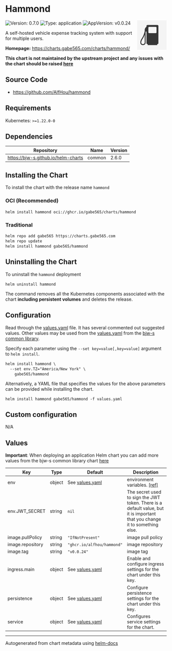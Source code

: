 # Hammond

<img src="https://raw.githubusercontent.com/AlfHou/hammond/84cba2c/ui/public/touch-icon.png" align="right" width="92" alt="hammond logo">

![Version: 0.7.0](https://img.shields.io/badge/Version-0.7.0-informational?style=flat)
![Type: application](https://img.shields.io/badge/Type-application-informational?style=flat)
![AppVersion: v0.0.24](https://img.shields.io/badge/AppVersion-v0.0.24-informational?style=flat)

A self-hosted vehicle expense tracking system with support for multiple users.

**Homepage:** <https://charts.gabe565.com/charts/hammond/>

**This chart is not maintained by the upstream project and any issues with the chart should be raised
[here](https://github.com/gabe565/charts/issues/new?assignees=gabe565&labels=bug&template=bug_report.yaml&name=hammond&version=0.7.0)**

## Source Code

* <https://github.com/AlfHou/hammond>

## Requirements

Kubernetes: `>=1.22.0-0`

## Dependencies

| Repository | Name | Version |
|------------|------|---------|
| <https://bjw-s.github.io/helm-charts> | common | 2.6.0 |

## Installing the Chart

To install the chart with the release name `hammond`

### OCI (Recommended)

```console
helm install hammond oci://ghcr.io/gabe565/charts/hammond
```

### Traditional

```console
helm repo add gabe565 https://charts.gabe565.com
helm repo update
helm install hammond gabe565/hammond
```

## Uninstalling the Chart

To uninstall the `hammond` deployment

```console
helm uninstall hammond
```

The command removes all the Kubernetes components associated with the chart **including persistent volumes** and deletes the release.

## Configuration

Read through the [values.yaml](./values.yaml) file. It has several commented out suggested values.
Other values may be used from the [values.yaml](https://github.com/bjw-s/helm-charts/tree/main/charts/library/common/values.yaml) from the [bjw-s common library](https://github.com/bjw-s/helm-charts/tree/main/charts/library/common).

Specify each parameter using the `--set key=value[,key=value]` argument to `helm install`.

```console
helm install hammond \
  --set env.TZ="America/New York" \
    gabe565/hammond
```

Alternatively, a YAML file that specifies the values for the above parameters can be provided while installing the chart.

```console
helm install hammond gabe565/hammond -f values.yaml
```

## Custom configuration

N/A

## Values

**Important**: When deploying an application Helm chart you can add more values from the bjw-s common library chart [here](https://github.com/bjw-s/helm-charts/tree/main/charts/library/common)

| Key | Type | Default | Description |
|-----|------|---------|-------------|
| env | object | See [values.yaml](./values.yaml) | environment variables. [[ref]](https://github.com/AlfHou/hammond#environment-variables) |
| env.JWT_SECRET | string | `nil` | The secret used to sign the JWT token. There is a default value, but it is important that you change it to something else. |
| image.pullPolicy | string | `"IfNotPresent"` | image pull policy |
| image.repository | string | `"ghcr.io/alfhou/hammond"` | image repository |
| image.tag | string | `"v0.0.24"` | image tag |
| ingress.main | object | See [values.yaml](./values.yaml) | Enable and configure ingress settings for the chart under this key. |
| persistence | object | See [values.yaml](./values.yaml) | Configure persistence settings for the chart under this key. |
| service | object | See [values.yaml](./values.yaml) | Configures service settings for the chart. |

---
Autogenerated from chart metadata using [helm-docs](https://github.com/norwoodj/helm-docs)
